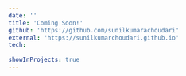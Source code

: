 ```yaml
---
date: ''
title: 'Coming Soon!'
github: 'https://github.com/sunilkumarachoudari'
external: 'https://sunilkumarchoudari.github.io'
tech:
  
showInProjects: true
---
```



